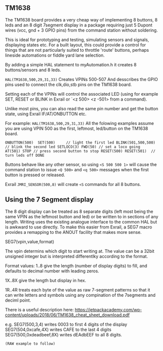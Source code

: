 ## TM1638 ##

The TM1638 board provides a very cheap way of implementing 8 buttons, 8 leds and an 8 digit 7segment display in a package requiring just 5 Dupont wires (vcc, gnd + 3 GPIO pins) from the command station without soldering.


This is ideal for prototyping and testing, simulating sensors and signals, displaying states etc. For a built layout, this could provide a control for things that are not particularly suited to throttle 'route' buttons, perhaps lineside automations or fiddle yard lane selection.  

By adding a simple HAL statement to myAutomation.h it creates 8 buttons/sensors and 8 leds.

`HAL(TM1638,500,29,31,33)`
Creates VPINs 500-507 And desscribes the GPIO pins used to connect the clk,dio,stb pins on the TM1638 board. 

Setting each of the VPINs will control the associated LED (using for example SET, RESET or BLINK in Exrail or `<z 500> <z -501>  from a command).

Unlike most pins, you can also read the same pin number and get the button state, using Exrail IF/AT/ONBUTTON etc.

For example:
`
HAL(TM1638,500,29,31,33)
`
All the folowing examples assume you are using VPIN 500 as the first, leftmost,  led/button on the TM1638 board.

 
`ONBUTTON(500) 
  SET(500)     // light the first led
  BLINK(501,500,500) // blink the second led
  SETLOCO(3) FWD(50) // set a loco going   
  AT(501) STOP // press second button to stop
  RESET(500) RESET(501)  // turn leds off
  DONE
`

Buttons behave like any other sensor, so using `<S 500 500 1>`  will cause the command station to issue `<Q 500>` and `<q 500>` messages when the first button is pressed or released.

Exrail `JMRI_SENSOR(500,8)` will create `<S` commands for all 8 buttons.  

## Using the 7 Segment display ##

The 8 digit display can be treated as 8 separate digits (left most being the same VPIN as the leftmost button and led) or be written to in sections of any length. Writing uses the existing analogue interface to the common HAL but is awkward to use directly.  To make this easier from Exrail, a SEG7 macro provides a remapping to the ANOUT facility that makes more sense. 

SEG7(vpin,value,format)

The vpin determins which digit to start writing at. 
The value can be a 32bit unsigned integer but is interpreted differentlky according to the format.

Format values:
 1..8  give the length (number of display digits) to fill, and defaults to decimal number with leading zeros.

 1X..8X give the length but display in hex.

 1R..4R treats each byte of the value as raw 7-segment patterns so that it can write letters and symbols using any compination of the 7segments and deciml point.

 There is a useful description here:
 https://jetpackacademy.com/wp-content/uploads/2018/06/TM1638_cheat_sheet_download.pdf


 e.g.  SEG7(500,3,4)
        writes 0003 to first 4 digits of the display
       SEG7(504,0xcafe,4X)
        writes CAFE to the last 4 digits
       SEG7(500,0xdeadbeef,8X) 
        writes dEAdbEEF to all 8 digits. 

    (RAW example to follow)
              


